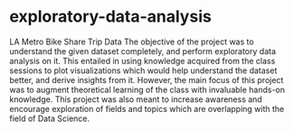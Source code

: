# exploratory-data-analysis
LA Metro Bike Share Trip Data
The objective of the project was to understand the given dataset completely, and perform exploratory data analysis on it. This entailed in 
using knowledge acquired from the class sessions to plot visualizations which would help understand the dataset better, and derive insights
from it. However, the main focus of this project was to augment theoretical learning of the class with invaluable hands-on knowledge. 
This project was also meant to increase awareness and encourage exploration of fields and topics which are overlapping with the field of 
Data Science. 
